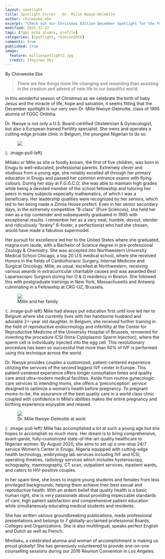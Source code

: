 ```yaml
---
layout: spotlight
title: Spotlight Corner - Dr. Milie Nwoye-Delmotte
author: chinweoke_eke
excerpt: "Check out our Christmas Edition December Spotlight for the Fostering Unity Series featuring Dr. Milie Nwoye-Delmotte, Class of '95."
modified: 2015-12-22
tags: [fggc osha alumni, profile]
categories: [spotlight, reunion2016]
comments: true
published: true
image:
  feature: milliespotlight2.jpg
  credit: Ifeyinwa Obi
---
```

By Chinweoke Eke

> There are few things more life-changing and rewarding than assisting in the creation and advent of new life to our beautiful world.

In this wonderful season of Christmas as we celebrate the birth of baby Jesus and the miracle of life, hope and salvation, it seems fitting that the December spotlight is our very own Dr. Milie Nwoye-Delmotte, class of 1995 alumna of FGGC Onitsha.

Dr. Nwoye is not only a U.S. Board-certified Obstetrician & Gynecologist, but also a European trained Fertility specialist. She owns and operates a cutting-edge private clinic in Belgium, the youngest Nigerian to do so. 
<figure>
<a href="{{ site.url }}/images/millie/milliehospital.jpg"><img src="{{ site.url }}/images/millie/milliehospital.jpg"></a>
</figure>
{: .image-pull-left}

Miliaku or Milie as she is fondly known, the first of five children, was born in Enugu to well-educated, professional parents. Extremely clever and studious from a young age, she notably excelled all through her primary education in Enugu and passed her common entrance exams with flying colours. During her stay at F.G.G.C.O, she was able to maintain high grades while being a devoted member of the school fellowship and tutoring her peers in many subjects especially mathematics, of which I was a beneficiary. Her leadership qualities were recognized by her seniors, which led to her being made a Zinnia House prefect. Even in her senior secondary days, in the extremely competitive “B-class” (Pure Sciences), she held her own as a top contender and subsequently graduated in 1995 with exceptional results. I remember her as a very neat, humble, devout, slender and ridiculously “brainy” 6-footer, a perfectionist who had she chosen, would have made a fabulous supermodel. 

Her pursuit for excellence led her to the United States where she graduated, magna cum laude, with a Bachelor of Science degree in pre-professional Zoology & Chemistry.  She was accepted into Northwestern University Medical School Chicago, a top 20 U.S medical school, where she received Honors in the fields of Cardiothoracic Surgery, Internal Medicine and Surgical Oncology. Milie, as usual, excelled at Northwestern, receiving various awards in extracurricular charitable causes and was awarded Best Laparoscopic Surgeon during her O & G residency in Boston. She followed this with postgraduate trainings in New York, Massachusetts and Antwerp culminating in a Fellowship at CRG-UZ, Brussels.  
<figure>
<a href="{{ site.url }}/images/millie/milliecollage2.jpg"><img src="{{ site.url }}/images/millie/milliecollage2.jpg"></a>
<figcaption>Millie and her family</figcaption>
</figure>
{: .image-pull-left}
Milie had always put education first until love led her to Belgium where she currently lives with her handsome husband and adorable 2+-year old daughter. In Belgium, she received further training in the field of reproductive endocrinology and infertility at the Center for Reproductive Medicine of the University Hospital of Brussels, renowned for inventing the procedure ICSI (Intra-Cytoplasmic Sperm Injection), where the sperm cell is individually injected into the egg cell. This revolutionary procedure has been so successful that more than 50% of IVF is performed using this technique across the world.

Dr. Nwoye provides couples a customized, patient-centered experience utilizing the services of the second biggest IVF center in Europe. This patient-centered experience offers longer consultation times and quality care amid ultra-modern medical facilities. Aside from routine gynecologic care services to intending moms, she offers a ‘preconception’ service designed to optimize a woman’s health before pregnancy. To pregnant moms-to-be, the assurance of the best quality care in a world class clinic coupled with confidence in Milie’s abilities makes the entire pregnancy and birthing experience enjoyable and relaxed. 

<figure>
<a href="{{ site.url }}/images/millie/milliedoc.jpg"><img src="{{ site.url }}/images/millie/milliedoc.jpg"></a>
<figcaption>Dr. Milie Nwoye-Delmotte at work</figcaption>
</figure>
{: .image-pull-left}
Milie has accomplished a lot at such a young age but she hopes to accomplish so much more. Her dream is to bring comprehensive, avant-garde, fully-customized state-of-the-art quality healthcare to Nigerian women.  By August 2020, she aims to set up a one-stop 24/7 service Women’s Center in Enugu, Nigeria equipped with cutting-edge health technology, embryology lab services  including IVF and ICSI, operating theatres, radiology services which includes hysteroscopy, echography, mammography, CT scan, outpatient services, inpatient wards, and  caters to HIV-positive couples. 

In her spare time, she loves to inspire young students and females from less privileged backgrounds, helping them achieve their best sexual and reproductive health. With an ardent belief that quality health is a basic human right, she is very passionate about providing impeccable standards of care, high patient satisfaction and comprehensive patient education while simultaneously educating medical students and residents.

She has written various groundbreaking publications, made professional presentations and belongs to 7 globally-acclaimed professional Boards, Colleges and Organizations. She is also multilingual, speaks perfect English and Dutch as well as French. 

Mmiliaku, a celebrated alumna and woman of accomplishment is making us proud globally! She has generously volunteered to provide one-on-one counselling sessions during our 2016 Reunion Convention in Los Angeles. 

